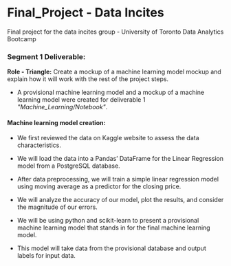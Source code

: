 # Final_Project - Data Incites
Final project for the data incites group - University of Toronto Data Analytics Bootcamp 

### Segment 1 Deliverable:

**Role - Triangle:**  Create a mockup of a machine learning model mockup and explain how it will work with the rest of the project steps.
-  A provisional machine learning model and a mockup of a machine learning model were created for deliverable 1 *"Machine_Learning/Notebook"*. 


#### Machine learning model creation:
   
- We first reviewed the data on Kaggle website to assess the data characteristics.

- We will load the data into a Pandas’ DataFrame for the Linear Regression model from a PostgreSQL database.

- After data preprocessing, we will train a simple linear regression model using moving average as a predictor for the closing price.

- We will analyze the accuracy of our model, plot the results, and consider the magnitude of our errors.

- We will be using python and scikit-learn to present a provisional machine learning model that stands in for the final machine learning model.

- This model will take data from the provisional database and output labels for input data.


